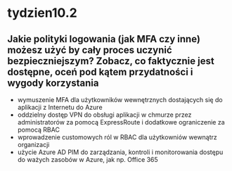 # tydzien10.2

## Jakie polityki logowania (jak MFA czy inne) możesz użyć by cały proces uczynić bezpieczniejszym? Zobacz, co faktycznie jest dostępne, oceń pod kątem przydatności i wygody korzystania

- wymuszenie MFA dla użytkowników wewnętrznych dostających się do aplikacji z Internetu do Azure
- oddzielny dostęp VPN do obsługi aplikacji w chmurze przez administratorów za pomocą ExpressRoute i dodatkowe ograniczenie za pomocą RBAC
- wprowadzenie customowych ról w RBAC dla użytkowniów wewnątrz organizacji
- użycie Azure AD PIM do zarządzania, kontroli i monitorowania dostępu do ważych zasobów w Azure, jak np. Office 365
